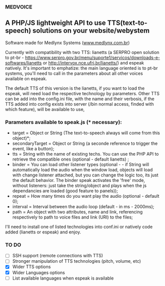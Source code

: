 ### MEDVOICE
## A PHP/JS lightweight API to use TTS(text-to-speech) solutions on your website/webystem

Software made for Medlynx Systems (www.medlynx.com.br)

Currently with compatibility with two TTS: lianetts (a SERPRO open solution to pt-br - https://www.serpro.gov.br/menu/suporte1/servicos/downloads-e-softwares/lianetts
or http://intervox.nce.ufrj.br/lianetts/) and espeak natively. It's important to emphatize: the main language oriented is to pt-br systems,
you'll need to call in the parameters about all other voices available on espeak.

The default TTS of this version is the lianetts, if you want to load the espeak, will need load the respective technology by parameters. Other TTS can be add
into the config.ini file, with the name and their verbosis, if the TTS added into config exists into server (/bin normal access, finded with which feature),
will be available to use,

### Parameters available to speak.js (* necessary):
- target = Object or String (The text-to-speech always will come from this object)*;
- secondaryTarget = Object or String (a seconde reference to trigger the event, like a button);
- tts = String with the name of existing techs. You can use the PHP API to retrieve the compatible ones (optional - default lianetts) ;
- binder = You can load other listener types (optional -  - if String will automatically load the audio when the window load, objects will load with change listener attached, but you can change the logic too, its just the default behavior. The binder speak activates the 'free' mode, without listeners: just take the string/object and plays when the js dependancies are loaded (good feature to panels));
- repeat = How many times do you want play the audio (optional - default 0);
- interval = Interval between the audio loop (default - in ms - 2000ms);
- path = An object with two attributes, name and link, referencing respectively to path to voice files and link (URI) to the files;

I'll need to install one of listed technologies into conf.ini or natively code added (lianetts or espeak) and enjoy.

### TO DO
- [ ] SSH support (remote connections with TTS)
- [ ] Stronger manipulation of TTS technologies (pitch, volume, etc)
- [X] Wider TTS options
- [X] Wider Languages options
- [ ] List available languages when espeak is available
